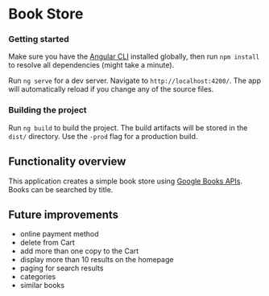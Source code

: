 # Book Store

### Getting started

Make sure you have the [Angular CLI](https://github.com/angular/angular-cli#installation) installed globally, then run `npm install` to resolve all dependencies (might take a minute).

Run `ng serve` for a dev server. Navigate to `http://localhost:4200/`. The app will automatically reload if you change any of the source files.

### Building the project

Run `ng build` to build the project. The build artifacts will be stored in the `dist/` directory. Use the `-prod` flag for a production build.

## Functionality overview

This application creates a simple book store using [Google Books APIs](https://developers.google.com/books/docs/v1/using). Books can be searched by title.

## Future improvements

- online payment method
- delete from Cart
- add more than one copy to the Cart
- display more than 10 results on the homepage
- paging for search results
- categories
- similar books
